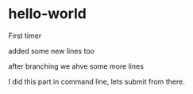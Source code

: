 # hello-world
First timer

added some new lines too

after branching we ahve
some more lines

I did this part in command line, lets submit from there. 
